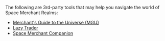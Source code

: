<!-- TITLE: Tools -->
<!-- SUBTITLE: A quick summary of Tools -->

The following are 3rd-party tools that may help you navigate the world of Space Merchant Realms:

* [Merchant's Guide to the Universe (MGU)](/tools/mgu)
* [Lazy Trader](/tools/lazy-trader)
* [Space Merchant Companion](/tools/smc)
